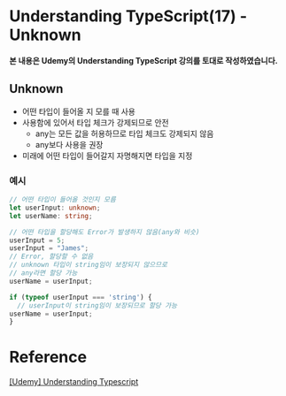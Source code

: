 # Understanding TypeScript(17) - Unknown

**본 내용은 Udemy의 Understanding TypeScript 강의를 토대로 작성하였습니다.**



## Unknown

* 어떤 타입이 들어올 지 모를 때 사용
* 사용함에 있어서 타입 체크가 강제되므로 안전
  * any는 모든 값을 허용하므로 타입 체크도 강제되지 않음
  * any보다 사용을 권장
* 미래에 어떤 타입이 들어갈지 자명해지면 타입을 지정



### 예시

```TypeScript
// 어떤 타입이 들어올 것인지 모름
let userInput: unknown;
let userName: string;

// 어떤 타입을 할당해도 Error가 발생하지 않음(any와 비슷)
userInput = 5;
userInput = "James";
// Error, 할당할 수 없음
// unknown 타입이 string임이 보장되지 않으므로
// any라면 할당 가능
userName = userInput;

if (typeof userInput === 'string') {
  // userInput이 string임이 보장되므로 할당 가능
userName = userInput;
}
```




# Reference

[[Udemy] Understanding Typescript](https://www.udemy.com/course/understanding-typescript/)


